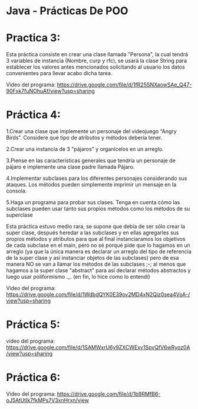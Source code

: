 # Java - Prácticas De POO

# Practica 3:
Esta práctica consiste en crear una clase llamada "Persona", la cual tendrá 3 variables de instancia (Nombre, curp y rfc), se usará la clase String para establecer los valores antes mencionados solicitando al usuario los datos convenientes para llevar acabo dicha tarea.

Video del programa: https://drive.google.com/file/d/1fR25SNXaowSAe_Q47-90Fxk7fuNOhuAf/view?usp=sharing


# Práctica 4:

1.Crear una clase que implemente un personaje del videojuego “Angry Birds”. Considere qué tipo de atributos y métodos debería tener.

2.Crear una instancia de 3 "pájaros" y organícelos en un arreglo.

3.Piense en las características generales que tendría un personaje de pájaro e implemente una clase padre llamada Pájaro.

4.Implementar subclases para los diferentes personajes considerando sus ataques. Los métodos pueden simplemente imprimir un mensaje en la consola.

5.Haga un programa para probar sus clases. Tenga en cuenta cómo las subclases pueden usar tanto sus propios métodos como los métodos de su superclase

Esta práctica estuvo medio rara, se supone que debía de ser sólo crear la super clase, después heredar a las subclases y en ellas agregarles sus propios métodos y atributos para que al final instanciaramos los objetivos de cada subclase en el main, pero no sé porqué pide que lo hagamos en un arreglo (ya que la única manera es declarar un arreglo del tipo de referencia de la super clase y asi instanciar objetos de las subclases) pero de esa manera NO se van a llamar los métodos de las subclases ;-; al menos que hagamos a la super clase "abstract" para así declarar métodos abstractos y luego usar poliformismo ._. (en fin, lo hice como lo entendí)

Video del programa: https://drive.google.com/file/d/1WdbdQYK0E39ov2MD4xN2Qiz0sea4VoA-/view?usp=sharing


# Práctica 5:

video del programa: https://drive.google.com/file/d/1SAMWxrU6y9ZXCWExv1SpvQfV6wRyoz0A/view?usp=sharing

# Práctica 6:

Video del programa: https://drive.google.com/file/d/1b9RMfB6-oJ5AtUtIk7fkMPs7V3xnHrxn/view
